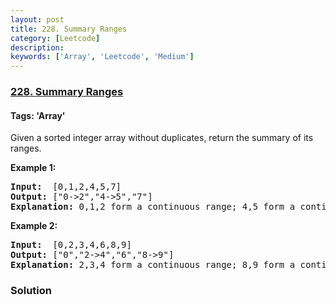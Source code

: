 ```yaml
---
layout: post
title: 228. Summary Ranges
category: [Leetcode]
description: 
keywords: ['Array', 'Leetcode', 'Medium']
---
```

### [228. Summary Ranges](https://leetcode.com/problems/summary-ranges)

#### Tags: 'Array'

<div class="content__u3I1 question-content__JfgR"><div><p>Given a sorted integer array without duplicates, return the summary of its ranges.</p>
<p><b>Example 1:</b></p>
<pre><b>Input:</b>  [0,1,2,4,5,7]
<b>Output:</b> ["0-&gt;2","4-&gt;5","7"]
<strong>Explanation: </strong>0,1,2 form a continuous range; 4,5 form a continuous range.
</pre>
<p><b>Example 2:</b></p>
<pre><b>Input:</b>  [0,2,3,4,6,8,9]
<b>Output:</b> ["0","2-&gt;4","6","8-&gt;9"]
<strong>Explanation: </strong>2,3,4 form a continuous range; 8,9 form a continuous range.
</pre>
</div></div>

### Solution
